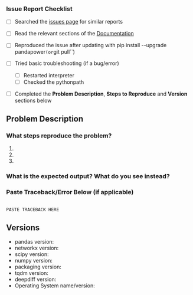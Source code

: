 <!--- **PLEASE READ:** When submitting here, please ensure you've completed the following checklist and checked the boxes to confirm. Issue reports without it may be closed. Thanks! --->

### Issue Report Checklist

* [ ] Searched the [issues page](https://github.com/e2nIEE/pandapower/issues) for similar reports
* [ ] Read the relevant sections of the [Documentation](https://pandapower.readthedocs.io/en/latest/about.html) 
* [ ] Reproduced the issue after updating with pip install --upgrade pandapower`` (or ``git pull``)
* [ ] Tried basic troubleshooting (if a bug/error)
    * [ ] Restarted interpreter
    * [ ] Checked the pythonpath
* [ ] Completed the **Problem Description**, **Steps to Reproduce** and **Version** sections below


## Problem Description



### What steps reproduce the problem?

1. 
2. 
3. 

### What is the expected output? What do you see instead?



### Paste Traceback/Error Below (if applicable)
<!--- Copy from error dialog or View > Panes > Internal Console --->

```python-traceback

PASTE TRACEBACK HERE

```

## Versions
<!--- You can get this information from the "pip list" or "conda list" command
from the Anaconda Prompt/Terminal/command line . --->

* pandas version: 
* networkx version: 
* scipy version: 
* numpy version: 
* packaging version: 
* tqdm version: 
* deepdiff version: 
* Operating System name/version: 
